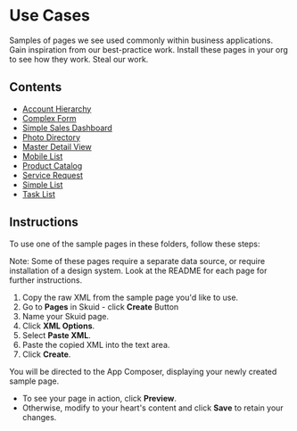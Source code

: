 # Use Cases

Samples of pages we see used commonly within business applications. Gain inspiration from our best-practice work. Install these pages in your org to see how they work.  Steal our work. 

## Contents

-  [Account Hierarchy](Account_Hierarchy) 
-  [Complex Form](Complex_Form) 
-  [Simple Sales Dashboard](Dashboard) 
-  [Photo Directory](Directory) 
-  [Master Detail View](Master_Detail) 
-  [Mobile List](Mobile_List)
-  [Product Catalog](Product_Selection) 
-  [Service Request](Service_Request) 
-  [Simple List](Simple_List) 
-  [Task List](Task_List) 


## Instructions
To use one of the sample pages in these folders, follow these steps:

Note: Some of these pages require a separate data source,  or require installation of a design system.  Look at the README for each page for further instructions. 

1. Copy the raw XML from the sample page you'd like to use.
2. Go to **Pages** in Skuid - click **Create** Button
3. Name your Skuid page.
4. Click **XML Options**.
5. Select **Paste XML**.
7. Paste the copied XML into the text area.
8. Click **Create**.

You will be directed to the App Composer, displaying your newly created sample page.
- To see your page in action, click **Preview**.
- Otherwise, modify to your heart's content and click **Save** to retain your changes.

<!--  Rnh Notes:  More folders to be added after V2 conversion. 
  [Lead Analysis](Lead_Analysis)  
  [Opportunity Management](Opportunity_Management) 
  [Case_Management](Case_Management) 
  -->

